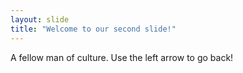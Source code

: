 ```yaml
---
layout: slide
title: "Welcome to our second slide!"
---
```

A fellow man of culture. 
Use the left arrow to go back!
